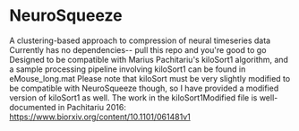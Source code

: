 # NeuroSqueeze
A clustering-based approach to compression of neural timeseries data
Currently has no dependencies-- pull this repo and you're good to go
Designed to be compatible with Marius Pachitariu's kiloSort1 algorithm, and a sample processing pipeline involving kiloSort1 can be found in eMouse_long.mat
Please note that kiloSort must be very slightly modified to be compatible with NeuroSqueeze though, so I have provided a modified version of kiloSort1 as well. 
The work in the kiloSort1Modified file is well-documented in Pachitariu 2016: https://www.biorxiv.org/content/10.1101/061481v1 
